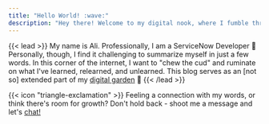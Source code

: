 ```yaml
---
title: "Hello World! :wave:"
description: "Hey there! Welcome to my digital nook, where I fumble through the world of ideas, theories and occasional musings. chew the cud - a blog to learn, relearn, unlearn."
---
```


{{< lead >}}
My name is Ali. Professionally, I am a ServiceNow Developer :rocket: <br />
Personally, though, I find it challenging to summarize myself in just a few words. In this corner of the internet, I want to "chew the cud" and ruminate on what I've learned, relearned, and unlearned. This blog serves as an [not so] extended part of my  [digital garden](https://zubayrrr.github.io) :bamboo: 
{{< /lead >}}

<div class="flex px-4 py-2 mb-8 text-base rounded-md bg-primary-100 dark:bg-primary-900">
  <span class="flex items-center ltr:pr-3 rtl:pl-3 text-primary-400">
    {{< icon "triangle-exclamation" >}}
  </span>
  <span class=" dark:text-neutral-300">
    <span class="prose dark:prose-invert">Feeling a connection with my words, or think there's room for growth? Don't hold back - shoot me a message and let's 
    <a href="/contact"
      class="px-2 py-1 !text-neutral !no-underline !rounded-md bg-primary-600 hover:!bg-primary-500 dark:bg-primary-800 dark:hover:!bg-primary-700"
    >
      chat!
    </a>
  </span>
</div>
